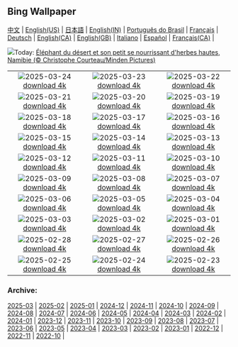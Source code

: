 ## Bing Wallpaper
[中文](README.md) |                     [English(US)](en-US.md) |                     [日本語](ja-JP.md) |                     [English(IN)](en-IN.md) |                     [Português do Brasil](pt-BR.md) |                     [Français](fr-FR.md) |                     [Deutsch](de-DE.md) |                     [English(CA)](en-CA.md) |                     [English(GB)](en-GB.md) |                     [Italiano](it-IT.md) |                     [Español](es-ES.md) |                     [Français(CA)](fr-CA.md) |                    

![](https://www.bing.com/th?id=OHR.ElephantGrass_FR-CA8064485353_UHD.jpg&w=1000)Today: [Éléphant du désert et son petit se nourrissant d'herbes hautes, Namibie (© Christophe Courteau/Minden Pictures)](https://www.bing.com/th?id=OHR.ElephantGrass_FR-CA8064485353_UHD.jpg)

|      |      |      |
| :----: | :----: | :----: |
|![](https://www.bing.com/th?id=OHR.NebraskaStorm_FR-CA7356220380_UHD.jpg&pid=hp&w=384&h=216&rs=1&c=4)2025-03-24 [download 4k](https://www.bing.com/th?id=OHR.NebraskaStorm_FR-CA7356220380_UHD.jpg)|![](https://www.bing.com/th?id=OHR.CenoteLilies_FR-CA7140965973_UHD.jpg&pid=hp&w=384&h=216&rs=1&c=4)2025-03-23 [download 4k](https://www.bing.com/th?id=OHR.CenoteLilies_FR-CA7140965973_UHD.jpg)|![](https://www.bing.com/th?id=OHR.DanumValley_FR-CA6929731535_UHD.jpg&pid=hp&w=384&h=216&rs=1&c=4)2025-03-22 [download 4k](https://www.bing.com/th?id=OHR.DanumValley_FR-CA6929731535_UHD.jpg)|
|![](https://www.bing.com/th?id=OHR.SpringDaffodils_FR-CA8935812256_UHD.jpg&pid=hp&w=384&h=216&rs=1&c=4)2025-03-21 [download 4k](https://www.bing.com/th?id=OHR.SpringDaffodils_FR-CA8935812256_UHD.jpg)|![](https://www.bing.com/th?id=OHR.BlackHeron_FR-CA8776036113_UHD.jpg&pid=hp&w=384&h=216&rs=1&c=4)2025-03-20 [download 4k](https://www.bing.com/th?id=OHR.BlackHeron_FR-CA8776036113_UHD.jpg)|![](https://www.bing.com/th?id=OHR.SedonaSpring_FR-CA8595129301_UHD.jpg&pid=hp&w=384&h=216&rs=1&c=4)2025-03-19 [download 4k](https://www.bing.com/th?id=OHR.SedonaSpring_FR-CA8595129301_UHD.jpg)|
|![](https://www.bing.com/th?id=OHR.BeckettBridge_FR-CA8387649691_UHD.jpg&pid=hp&w=384&h=216&rs=1&c=4)2025-03-18 [download 4k](https://www.bing.com/th?id=OHR.BeckettBridge_FR-CA8387649691_UHD.jpg)|![](https://www.bing.com/th?id=OHR.PandaSnow_FR-CA8015152922_UHD.jpg&pid=hp&w=384&h=216&rs=1&c=4)2025-03-17 [download 4k](https://www.bing.com/th?id=OHR.PandaSnow_FR-CA8015152922_UHD.jpg)|![](https://www.bing.com/th?id=OHR.WhaleFestival_FR-CA7842917144_UHD.jpg&pid=hp&w=384&h=216&rs=1&c=4)2025-03-16 [download 4k](https://www.bing.com/th?id=OHR.WhaleFestival_FR-CA7842917144_UHD.jpg)|
|![](https://www.bing.com/th?id=OHR.BasqueDolmen_FR-CA7491741480_UHD.jpg&pid=hp&w=384&h=216&rs=1&c=4)2025-03-15 [download 4k](https://www.bing.com/th?id=OHR.BasqueDolmen_FR-CA7491741480_UHD.jpg)|![](https://www.bing.com/th?id=OHR.HoliColors_FR-CA7352724547_UHD.jpg&pid=hp&w=384&h=216&rs=1&c=4)2025-03-14 [download 4k](https://www.bing.com/th?id=OHR.HoliColors_FR-CA7352724547_UHD.jpg)|![](https://www.bing.com/th?id=OHR.ChateauLoire_FR-CA6922461258_UHD.jpg&pid=hp&w=384&h=216&rs=1&c=4)2025-03-13 [download 4k](https://www.bing.com/th?id=OHR.ChateauLoire_FR-CA6922461258_UHD.jpg)|
|![](https://www.bing.com/th?id=OHR.NusaPenida_FR-CA6070971285_UHD.jpg&pid=hp&w=384&h=216&rs=1&c=4)2025-03-12 [download 4k](https://www.bing.com/th?id=OHR.NusaPenida_FR-CA6070971285_UHD.jpg)|![](https://www.bing.com/th?id=OHR.NappingLion_FR-CA0315235699_UHD.jpg&pid=hp&w=384&h=216&rs=1&c=4)2025-03-11 [download 4k](https://www.bing.com/th?id=OHR.NappingLion_FR-CA0315235699_UHD.jpg)|![](https://www.bing.com/th?id=OHR.ItalyClock_FR-CA0091042756_UHD.jpg&pid=hp&w=384&h=216&rs=1&c=4)2025-03-10 [download 4k](https://www.bing.com/th?id=OHR.ItalyClock_FR-CA0091042756_UHD.jpg)|
|![](https://www.bing.com/th?id=OHR.FearlessWomen_FR-CA3083178240_UHD.jpg&pid=hp&w=384&h=216&rs=1&c=4)2025-03-09 [download 4k](https://www.bing.com/th?id=OHR.FearlessWomen_FR-CA3083178240_UHD.jpg)|![](https://www.bing.com/th?id=OHR.PlumBlossom_FR-CA9701270466_UHD.jpg&pid=hp&w=384&h=216&rs=1&c=4)2025-03-08 [download 4k](https://www.bing.com/th?id=OHR.PlumBlossom_FR-CA9701270466_UHD.jpg)|![](https://www.bing.com/th?id=OHR.NevadaBigHorns_FR-CA6323329151_UHD.jpg&pid=hp&w=384&h=216&rs=1&c=4)2025-03-07 [download 4k](https://www.bing.com/th?id=OHR.NevadaBigHorns_FR-CA6323329151_UHD.jpg)|
|![](https://www.bing.com/th?id=OHR.SuratThani_FR-CA5392385177_UHD.jpg&pid=hp&w=384&h=216&rs=1&c=4)2025-03-06 [download 4k](https://www.bing.com/th?id=OHR.SuratThani_FR-CA5392385177_UHD.jpg)|![](https://www.bing.com/th?id=OHR.MardiGrasJackson_FR-CA5198718448_UHD.jpg&pid=hp&w=384&h=216&rs=1&c=4)2025-03-05 [download 4k](https://www.bing.com/th?id=OHR.MardiGrasJackson_FR-CA5198718448_UHD.jpg)|![](https://www.bing.com/th?id=OHR.HornbillPair_FR-CA4028763796_UHD.jpg&pid=hp&w=384&h=216&rs=1&c=4)2025-03-04 [download 4k](https://www.bing.com/th?id=OHR.HornbillPair_FR-CA4028763796_UHD.jpg)|
|![](https://www.bing.com/th?id=OHR.EucalyptusForest_FR-CA2872086680_UHD.jpg&pid=hp&w=384&h=216&rs=1&c=4)2025-03-03 [download 4k](https://www.bing.com/th?id=OHR.EucalyptusForest_FR-CA2872086680_UHD.jpg)|![](https://www.bing.com/th?id=OHR.MaligneLakeJasper_FR-CA2655670114_UHD.jpg&pid=hp&w=384&h=216&rs=1&c=4)2025-03-02 [download 4k](https://www.bing.com/th?id=OHR.MaligneLakeJasper_FR-CA2655670114_UHD.jpg)|![](https://www.bing.com/th?id=OHR.BhutanMonastery_FR-CA0854071680_UHD.jpg&pid=hp&w=384&h=216&rs=1&c=4)2025-03-01 [download 4k](https://www.bing.com/th?id=OHR.BhutanMonastery_FR-CA0854071680_UHD.jpg)|
|![](https://www.bing.com/th?id=OHR.PolarCub_FR-CA0698654822_UHD.jpg&pid=hp&w=384&h=216&rs=1&c=4)2025-02-28 [download 4k](https://www.bing.com/th?id=OHR.PolarCub_FR-CA0698654822_UHD.jpg)|![](https://www.bing.com/th?id=OHR.ArgyllStalker_FR-CA9572525309_UHD.jpg&pid=hp&w=384&h=216&rs=1&c=4)2025-02-27 [download 4k](https://www.bing.com/th?id=OHR.ArgyllStalker_FR-CA9572525309_UHD.jpg)|![](https://www.bing.com/th?id=OHR.WalterdaleBridge_FR-CA9281333446_UHD.jpg&pid=hp&w=384&h=216&rs=1&c=4)2025-02-26 [download 4k](https://www.bing.com/th?id=OHR.WalterdaleBridge_FR-CA9281333446_UHD.jpg)|
|![](https://www.bing.com/th?id=OHR.GiantCuttlefish_FR-CA8314855616_UHD.jpg&pid=hp&w=384&h=216&rs=1&c=4)2025-02-25 [download 4k](https://www.bing.com/th?id=OHR.GiantCuttlefish_FR-CA8314855616_UHD.jpg)|![](https://www.bing.com/th?id=OHR.MtFujiSunrise_FR-CA7965780124_UHD.jpg&pid=hp&w=384&h=216&rs=1&c=4)2025-02-24 [download 4k](https://www.bing.com/th?id=OHR.MtFujiSunrise_FR-CA7965780124_UHD.jpg)|![](https://www.bing.com/th?id=OHR.StLouisArch_FR-CA3387365822_UHD.jpg&pid=hp&w=384&h=216&rs=1&c=4)2025-02-23 [download 4k](https://www.bing.com/th?id=OHR.StLouisArch_FR-CA3387365822_UHD.jpg)|


### Archive:
[2025-03](archive/fr-CA/202503/README.md) | [2025-02](archive/fr-CA/202502/README.md) | [2025-01](archive/fr-CA/202501/README.md) | [2024-12](archive/fr-CA/202412/README.md) | [2024-11](archive/fr-CA/202411/README.md) | [2024-10](archive/fr-CA/202410/README.md) | [2024-09](archive/fr-CA/202409/README.md) | [2024-08](archive/fr-CA/202408/README.md) | [2024-07](archive/fr-CA/202407/README.md) | [2024-06](archive/fr-CA/202406/README.md) | [2024-05](archive/fr-CA/202405/README.md) | [2024-04](archive/fr-CA/202404/README.md) | [2024-03](archive/fr-CA/202403/README.md) | [2024-02](archive/fr-CA/202402/README.md) | [2024-01](archive/fr-CA/202401/README.md) | [2023-12](archive/fr-CA/202312/README.md) | [2023-11](archive/fr-CA/202311/README.md) | [2023-10](archive/fr-CA/202310/README.md) | [2023-09](archive/fr-CA/202309/README.md) | [2023-08](archive/fr-CA/202308/README.md) | [2023-07](archive/fr-CA/202307/README.md) | [2023-06](archive/fr-CA/202306/README.md) | [2023-05](archive/fr-CA/202305/README.md) | [2023-04](archive/fr-CA/202304/README.md) | [2023-03](archive/fr-CA/202303/README.md) | [2023-02](archive/fr-CA/202302/README.md) | [2023-01](archive/fr-CA/202301/README.md) | [2022-12](archive/fr-CA/202212/README.md) | [2022-11](archive/fr-CA/202211/README.md) | [2022-10](archive/fr-CA/202210/README.md) | 